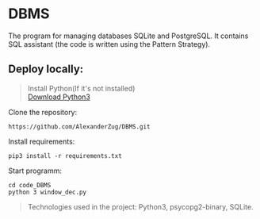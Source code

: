 # DBMS
The program for managing databases SQLite and PostgreSQL. It contains SQL assistant (the code is written using the Pattern Strategy).

## Deploy locally:

> Install Python(If it's not installed)<br>
> [Download Python3](https://www.python.org/downloads/)

Clone the repository:
```
https://github.com/AlexanderZug/DBMS.git
```

Install requirements:
```
pip3 install -r requirements.txt
```

Start programm:
```
cd code_DBMS
python 3 window_dec.py
```

> Technologies used in the project: Python3, psycopg2-binary, SQLite.
